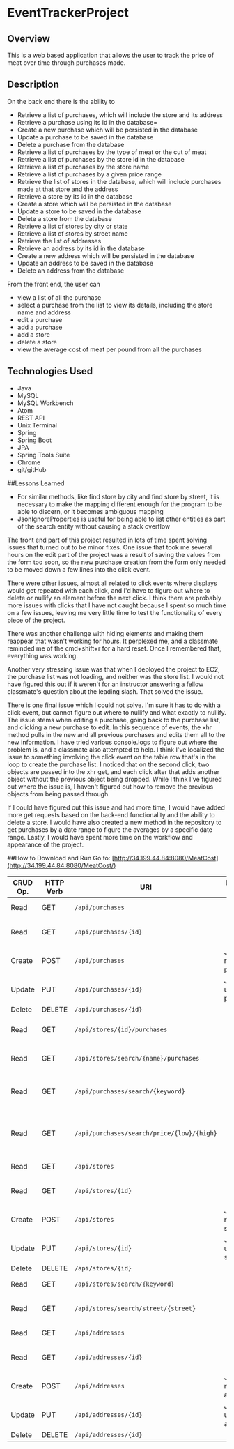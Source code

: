 # EventTrackerProject

## Overview

This is a web based application that allows the user to track the price of meat over time through purchases made.

## Description
On the back end there is the ability to
  * Retrieve a list of purchases, which will include the store and its address   
  * Retrieve a purchase using its id in the database=
  * Create a new purchase which will be persisted in the database
  * Update a purchase to be saved in the database
  * Delete a purchase from the database
  * Retrieve a list of purchases by the type of meat or the cut of meat
  * Retrieve a list of purchases by the store id in the database
  * Retrieve a list of purchases by the store name
  * Retrieve a list of purchases by a given price range
  * Retrieve the list of stores in the database, which will include purchases made at that store and the address
  * Retrieve a store by its id in the database
  * Create a store which will be persisted in the database
  * Update a store to be saved in the database
  * Delete a store from the database
  * Retrieve a list of stores by city or state
  * Retrieve a list of stores by street name
  * Retrieve the list of addresses
  * Retrieve an address by its id in the database
  * Create a new address which will be persisted in the database
  * Update an address to be saved in the database
  * Delete an address from the database

From the front end, the user can 
 * view a list of all the purchase
 * select a purchase from the list to view its details, including the store name and address
 * edit a purchase
 * add a purchase
 * add a store
 * delete a store
 * view the average cost of meat per pound from all the purchases


## Technologies Used
  * Java
  * MySQL
  * MySQL Workbench
  * Atom
  * REST API
  * Unix Terminal
  * Spring
  * Spring Boot
  * JPA
  * Spring Tools Suite
  * Chrome
  * git/gitHub


##Lessons Learned
  * For similar methods, like find store by city and find store by street, it is necessary to make the mapping different enough for the program to be able to discern, or it becomes ambiguous mapping
  * JsonIgnoreProperties is useful for being able to list other entities as part of the search entity without causing a stack overflow

The front end part of this project resulted in lots of time spent solving issues that turned out to be minor fixes.
One issue that took me several hours on the edit part of the project was a result of saving the values from the form too soon, so the new purchase creation from the form only needed to be moved down a few lines into the click event.

There were other issues, almost all related to click events where displays would get repeated with each click, and I'd have to figure out where to delete or nullify an element before the next click. I think there are probably more issues with clicks that I have not caught because I spent so much time on a few issues, leaving me very little time to test the functionality of every piece of the project.

There was another challenge with hiding elements and making them reappear that wasn't working for hours. It perplexed me, and a classmate reminded me of the cmd+shift+r for a hard reset. Once I remembered that, everything was working.

Another very stressing issue was that when I deployed the project to EC2, the purchase list was not loading, and neither was the store list. I would not have figured this out if it weren't for an instructor answering a fellow classmate's question about the leading slash. That solved the issue.

There is one final issue which I could not solve. I'm sure it has to do with a click event, but cannot figure out where to nullify and what exactly to nullify. The issue stems when editing a purchase, going back to the purchase list, and clicking a new purchase to edit. In this sequence of events, the xhr method pulls in the new and all previous purchases and edits them all to the new information. I have tried various console.logs to figure out where the problem is, and a classmate also attempted to help. I think I've localized the issue to something involving the click event on the table row that's in the loop to create the purchase list. I noticed that on the second click, two objects are passed into the xhr get, and each click after that adds another object without the previous object being dropped. While I think I've figured out where the issue is, I haven't figured out how to remove the previous objects from being passed through.

If I could have figured out this issue and had more time, I would have added more get requests based on the back-end functionality and the ability to delete a store. I would have also created a new method in the repository to get purchases by a date range to figure the averages by a specific date range. Lastly, I would have spent more time on the workflow and appearance of the project.

##How to Download and Run
  Go to:
  [http://34.199.44.84:8080/MeatCost](http://34.199.44.84:8080/MeatCost/)



  | CRUD Op. | HTTP Verb | URI                  | Request Body | Response Body |
|----------|-----------|----------------------|--------------|---------------|
| Read     | GET       | `/api/purchases`     |              | List of all meat purchases |
| Read     | GET       | `/api/purchases/{id}`|              | Representation of one purchase by id|
| Create   | POST      | `/api/purchases`     | JSON for new purchase | JSON of created purchase |
| Update   | PUT       | `/api/purchases/{id}`| JSON to update purchase| JSON of updated purchase |
| Delete   | DELETE    | `/api/purchases/{id}`  |              |                |
| Read     | GET       | `/api/stores/{id}/purchases`|              | List of purchases by store id |
| Read     | GET       | `/api/stores/search/{name}/purchases`|              | List of purchases by store name|
| Read     | GET       | `/api/purchases/search/{keyword}`|              | List of purchases by meat type or cut|
| Read     | GET       | `/api/purchases/search/price/{low}/{high}`|       | List of purchases by price range in ascending order|
| Read     | GET       | `/api/stores`     |              | List of all stores |
| Read     | GET       | `/api/stores/{id}`|              | Representation of one store by id |
| Create   | POST      | `/api/stores`     | JSON for new store | JSON of created store|
| Update   | PUT       | `/api/stores/{id}`| JSON to update store | JSON of updated store |
| Delete   | DELETE    | `/api/stores/{id}`  |              |                |
| Read     | GET       | `/api/stores/search/{keyword}`|              | List of stores by city or state |
| Read     | GET       | `/api/stores/search/street/{street}`|              | List of purchases by street name|
| Read     | GET       | `/api/addresses`     |              | List of all addresses |
| Read     | GET       | `/api/addresses/{id}`|              | Representation of one address by id |
| Create   | POST      | `/api/addresses`     | JSON for new address | JSON of created address|
| Update   | PUT       | `/api/addresses/{id}`| JSON to update address| JSON of updated address|
| Delete   | DELETE    | `/api/addresses/{id}`  |              |                |
